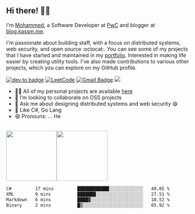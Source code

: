 ## Hi there! 👋🏻

I'm <a href="https://www.kassm.me">Mohammed</a>, a Software Developer at [PwC](https://pwc.com) and blogger at [blog.kassm.me](https://blog.kassm.me). 

I'm passionate about building staff, with a focus on distributed systems, web security, and open source :octocat:. You can see some of my projects that I have started and maintained in my [portfolio](https://www.kassm.me/). Interested in making life easier by creating utility tools. I've also made contributions to various other projects, which you can explore on my GitHub profile.<br/>

<!--[![twitter badge](https://img.shields.io/badge/-@maboelkassim-%231FA1F1?style=flat&logo=twitter&logoColor=white)](https://twitter.com/maboelkassim)-->
[![dev.to badge](https://img.shields.io/badge/-mkassm-%230177B5?style=flat&logo=linkedin)](https://www.linkedin.com/in/mkassm)
[![LeetCode](https://img.shields.io/badge/-LeetCode-02569B?style=flat&logo=leetCode&link=https://leetcode.com/mkassm)](https://leetcode.com/mkassm)
[![Gmail Badge](https://img.shields.io/badge/-Gmail-c14438?style=flat-square&logo=Gmail&logoColor=white&link=mailto:mohammed.a.kassm@gmail.com)](mailto:mohammed.a.kassm@gmail.com)
![](https://komarev.com/ghpvc/?username=aboelkassem&color=brightgreen&style=flat)
<!--![githubbadge](https://img.shields.io/github/followers/mkassm?style=social)-->
<!--![githubbadge](https://img.shields.io/github/stars/mkassm?style=social)-->
<!--[![committers.top badge](https://user-badge.committers.top/egypt_private/mkassm.svg)](https://user-badge.committers.top/egypt_private/mkassm)-->



- 👨‍💻 All of my personal projects are available [here](https://github.com/mkassm?tab=repositories)
- 👯 I’m looking to collaborate on OSS projects
- 💬 Ask me about designing distributed systems and web security :laughing:
- 💜 Like C#, Go Lang
- 😄 Pronouns: ... He

<br>
<a href="https://www.kassm.me/"><img height="137.3px" src="https://github-readme-stats.vercel.app/api?username=mkassm&hide_title=true&hide_border=true&show_icons=true&include_all_commits=true&count_private=true&line_height=21&text_color=000&icon_color=000&theme=graywhite" /><!-- wi*quL3fcV --><img height="137.3px" src="https://github-readme-stats.vercel.app/api/top-langs/?username=mkassm&hide=html&hide_title=true&hide_border=true&layout=compact&langs_count=7&exclude_repo=comp426&text_color=000&icon_color=ffftheme=graywhite" /></a>

<!--START_SECTION:waka-->

```txt
C#         17 mins         ████████████░░░░░░░░░░░░░   48.05 %
XML        9 mins          ███████░░░░░░░░░░░░░░░░░░   27.51 %
Markdown   6 mins          ████▓░░░░░░░░░░░░░░░░░░░░   18.52 %
Binary     2 mins          █▒░░░░░░░░░░░░░░░░░░░░░░░   05.92 %
```

<!--END_SECTION:waka-->

<!--
**aboelkassem/aboelkassem** is a ✨ _special_ ✨ repository because its `README.md` (this file) appears on your GitHub profile.

Here are some ideas to get you started:
- ⚡️ Technologies I work with: C#, ASP.NET MVC, ASP.NET Core, Web API, JavaScript, TypeScript, Angular, CSS, HTML, EntityFramework core, Bootstrap, Reactjs and more ....
- 👯 I’m looking to collaborate on ... Any of project
- 🔭 I’m currently working on ...
- 🌱 I’m currently learning ...
- 👯 I’m looking to collaborate on ...
- 🤔 I’m looking for help with ...
- 💬 Ask me about ...
- 📫 How to reach me: ...
- 😄 Pronouns: ...
- ⚡ Fun fact: ...
-->
